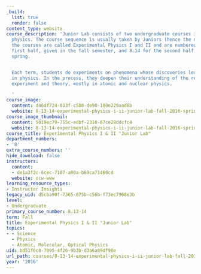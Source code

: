 ```yaml
---
_build:
  list: true
  render: false
content_type: website
course_description: 'Junior Lab consists of two undergraduate courses in experimental
  physics. The course sequence is usually taken by Juniors (hence the name). Officially,
  the courses are called Experimental Physics I and II and are numbered 8.13 for the
  first half, given in the fall semester, and 8.14 for the second half, given in the
  spring.


  Each term, students do experiments on phenomena whose discoveries led to major advances
  in physics. In the process, they deepen their understanding of the relations between
  experiment and theory, mostly in atomic and nuclear physics.

  '
course_image:
  content: d46df724-033f-c5b0-de90-180e229aad8b
  website: 8-13-14-experimental-physics-i-ii-junior-lab-fall-2016-spring-2017
course_image_thumbnail:
  content: 5019ec79-755c-edbf-2310-67ce28ddcfc4
  website: 8-13-14-experimental-physics-i-ii-junior-lab-fall-2016-spring-2017
course_title: Experimental Physics I & II "Junior Lab"
department_numbers:
- '8'
extra_course_numbers: ''
hide_download: false
instructors:
  content:
  - de1a3f2c-6cec-7107-a00a-b69ca71460cd
  website: ocw-www
learning_resource_types:
- Instructor Insights
legacy_uid: d5cba90f-7365-875b-c56b-f73ec7968e3b
level:
- Undergraduate
primary_course_number: 8.13-14
term: Fall
title: Experimental Physics I & II "Junior Lab"
topics:
- - Science
  - Physics
  - Atomic, Molecular, Optical Physics
uid: bd51f6c8-7095-4f26-9b3b-d3a6a89df98e
url_path: courses/8-13-14-experimental-physics-i-ii-junior-lab-fall-2016-spring-2017
year: '2016'
---
```

